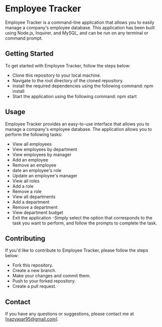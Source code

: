 # Employee Tracker
Employee Tracker is a command-line application that allows you to easily manage a company's employee database. This application has been built using Node.js, Inquirer, and MySQL, and can be run on any terminal or command prompt.

## Getting Started
To get started with Employee Tracker, follow the steps below:

- Clone this repository to your local machine.
- Navigate to the root directory of the cloned repository.
- Install the required dependencies using the following command: npm install
- Start the application using the following command: npm start

## Usage
Employee Tracker provides an easy-to-use interface that allows you to manage a company's employee database. The application allows you to perform the following tasks:

- View all employees
- View employees by department
- View employees by manager
- Add an employee
- Remove an employee
- date an employee's role
- Update an employee's manager
- View all roles
- Add a role
- Remove a role
- View all departments
- Add a department
- Remove a department
- View department budget
- Exit the application
-Simply select the option that corresponds to the task you want to perform, and follow the prompts to complete the task.

## Contributing
If you'd like to contribute to Employee Tracker, please follow the steps below:

- Fork this repository.
- Create a new branch.
- Make your changes and commit them.
- Push to your forked repository.
- Create a pull request.

## Contact
If you have any questions or suggestions, please contact me at [nazyasar95@gmail.com].
